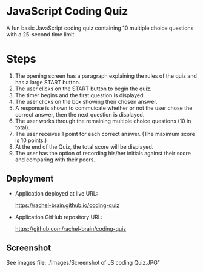 # JavaScript Coding Quiz
A fun basic JavaScript coding quiz containing 10 multiple choice questions with a 25-second time limit.


# Steps
1. The opening screen has a paragraph explaining the rules of the quiz and has a large START button.
2. The user clicks on the START button to begin the quiz.
3. The timer begins and the first question is displayed. 
4. The user clicks on the box showing their chosen answer.
5. A response is shown to commuicate whether or not the user chose the correct answer, then the next question is displayed.
6. The user works through the remaining multiple choice questions (10 in total).
7. The user receives 1 point for each correct answer.  (The maximum score is 10 points.)
8. At the end of the Quiz, the total score will be displayed.
9. The user has the option of recording his/her initials against their score and comparing with their peers.  


## Deployment

* Application deployed at live URL:

    https://rachel-brain.github.io/coding-quiz

* Application GitHub repository URL:

    https://github.com/rachel-brain/coding-quiz


## Screenshot

See images file: ./images/Screenshot of JS coding Quiz.JPG"
